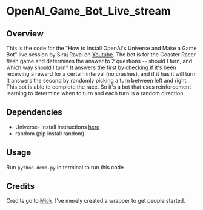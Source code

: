 # OpenAI_Game_Bot_Live_stream

## Overview

This is the code for the "How to Install OpenAI's Universe and Make a Game Bot" live session by Siraj Raval on [Youtube](https://www.youtube.com/watch?v=XI-I9i_GzIw). The bot is for the Coaster Racer flash game and determines the answer to 2 questions -- should I turn, and which way should I turn? It answers the first by checking if it's been receiving a reward for a certain interval (no crashes), and if it has it will turn. It answers the second by randomly picking a turn between left and right. This bot is able to complete the race. So it's a bot that uses reinforcement learning to determine when to turn and each turn is a random direction.

## Dependencies

* Universe- install instructions [here](https://github.com/openai/universe) 
* random (pip install random) 

## Usage

Run `python demo.py` in terminal to run this code

## Credits

Credits go to [Mick](https://github.com/mickvanhulst/). I've merely created a wrapper to get people started. 

